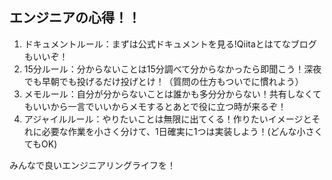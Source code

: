 ## エンジニアの心得！！
1. ドキュメントルール：まずは公式ドキュメントを見る!Qiitaとはてなブログもいいぞ！
1. 15分ルール：分からないことは15分調べて分からなかったら即聞こう！深夜でも早朝でも投げるだけ投げとけ！（質問の仕方もついでに慣れよう）
1. メモルール：自分が分からないことは誰かも多分分からない！共有しなくてもいいから一言でいいからメモするとあとで役に立つ時が来るぞ！
1. アジャイルルール：やりたいことは無限に出てくる！作りたいイメージとそれに必要な作業を小さく分けて、1日確実に1つは実装しよう！(どんな小さくてもOK)

みんなで良いエンジニアリングライフを！